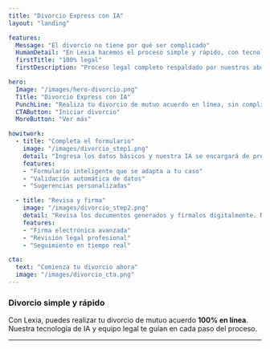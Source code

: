 ```yaml
---
title: "Divorcio Express con IA"
layout: "landing"

features:
  Message: "El divorcio no tiene por qué ser complicado"
  HumanDetail: "En Lexia hacemos el proceso simple y rápido, con tecnología que te guía paso a paso"
  firstTitle: "100% legal"
  firstDescription: "Proceso legal completo respaldado por nuestros abogados"

hero:
  Image: "/images/hero-divorcio.png"
  Title: "Divorcio Express con IA"
  PunchLine: "Realiza tu divorcio de mutuo acuerdo en línea, sin complicaciones y con asistencia legal profesional"
  CTAButton: "Iniciar divorcio"
  MoreButton: "Ver más"

howitwork:
  - title: "Completa el formulario"
    image: "/images/divorcio_step1.png"
    detail: "Ingresa los datos básicos y nuestra IA se encargará de preparar todos los documentos necesarios"
    features:
    - "Formulario inteligente que se adapta a tu caso"
    - "Validación automática de datos"
    - "Sugerencias personalizadas"

  - title: "Revisa y firma"
    image: "/images/divorcio_step2.png"
    detail: "Revisa los documentos generados y fírmalos digitalmente. Nuestros abogados verificarán todo antes de proceder"
    features:
    - "Firma electrónica avanzada"
    - "Revisión legal profesional"
    - "Seguimiento en tiempo real"

cta:
  text: "Comienza tu divorcio ahora"
  image: "/images/divorcio_cta.png"
---
```


### Divorcio simple y rápido

Con Lexia, puedes realizar tu divorcio de mutuo acuerdo **100% en línea**. Nuestra tecnología de IA y equipo legal te guían en cada paso del proceso.

--- 